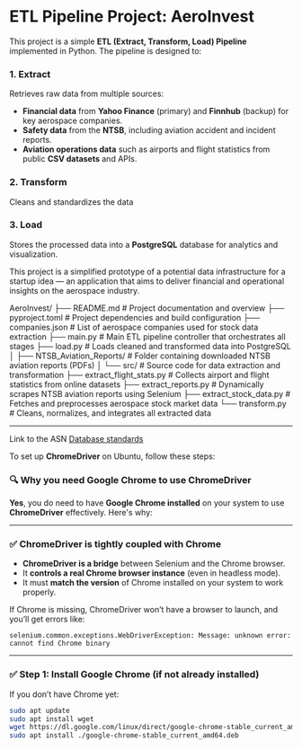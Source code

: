 # ETL Pipeline Project: AeroInvest

This project is a simple **ETL (Extract, Transform, Load) Pipeline** implemented in Python. The pipeline is designed to:
### 1. Extract
Retrieves raw data from multiple sources:
- **Financial data** from **Yahoo Finance** (primary) and **Finnhub** (backup) for key aerospace companies.  
- **Safety data** from the **NTSB**, including aviation accident and incident reports.  
- **Aviation operations data** such as airports and flight statistics from public **CSV datasets** and APIs.  



### 2. Transform
Cleans and standardizes the data


### 3. Load
Stores the processed data into a **PostgreSQL** database for analytics and visualization.  


This project is a simplified prototype of a potential data infrastructure for a startup idea — an application that aims to deliver financial and operational insights on the aerospace industry. 


AeroInvest/
├── README.md                   # Project documentation and overview
├── pyproject.toml              # Project dependencies and build configuration
├── companies.json              # List of aerospace companies used for stock data extraction
├── main.py                     # Main ETL pipeline controller that orchestrates all stages
├── load.py                     # Loads cleaned and transformed data into PostgreSQL
│
├── NTSB_Aviation_Reports/      # Folder containing downloaded NTSB aviation reports (PDFs)
│
└── src/                        # Source code for data extraction and transformation
    ├── extract_flight_stats.py # Collects airport and flight statistics from online datasets
    ├── extract_reports.py      # Dynamically scrapes NTSB aviation reports using Selenium
    ├── extract_stock_data.py   # Fetches and preprocesses aerospace stock market data
    └── transform.py            # Cleans, normalizes, and integrates all extracted data

---
Link to the ASN [Database standards](https://asn.flightsafety.org/about/ASN-standards.pdf)

To set up **ChromeDriver** on Ubuntu, follow these steps:


### 🔍 Why you need Google Chrome to use ChromeDriver

**Yes**, you do need to have **Google Chrome installed** on your system to use **ChromeDriver** effectively. Here's why:

---

### ✅ ChromeDriver is tightly coupled with Chrome

- **ChromeDriver is a bridge** between Selenium and the Chrome browser.
- It **controls a real Chrome browser instance** (even in headless mode).
- It must **match the version** of Chrome installed on your system to work properly.

If Chrome is missing, ChromeDriver won’t have a browser to launch, and you’ll get errors like:

```
selenium.common.exceptions.WebDriverException: Message: unknown error: cannot find Chrome binary
```

---


### ✅ **Step 1: Install Google Chrome (if not already installed)**

If you don’t have Chrome yet:

```bash
sudo apt update
sudo apt install wget
wget https://dl.google.com/linux/direct/google-chrome-stable_current_amd64.deb
sudo apt install ./google-chrome-stable_current_amd64.deb
```
